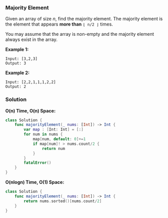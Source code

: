 
### Majority Element

Given an array of size *n*, find the majority element. The majority element is the element that appears __more than__ `⌊ n/2 ⌋` times.

You may assume that the array is non-empty and the majority element always exist in the array.

__Example 1:__
```
Input: [3,2,3]
Output: 3
```
__Example 2:__
```
Input: [2,2,1,1,1,2,2]
Output: 2
```

### Solution
__O(n) Time, O(n) Space:__
```Swift
class Solution {
    func majorityElement(_ nums: [Int]) -> Int {
        var map : [Int: Int] = [:]
        for num in nums {
            map[num, default: 0]+=1
            if map[num]! > nums.count/2 {
                return num
            }
        }
        fatalError()
    }
}
```
__O(nlogn) Time, O(1) Space:__
```Swift
class Solution {
    func majorityElement(_ nums: [Int]) -> Int {
        return nums.sorted()[nums.count/2]
    }
}
```